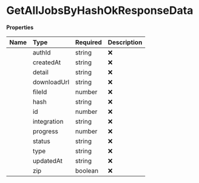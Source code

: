 # GetAllJobsByHashOkResponseData



**Properties**

| Name | Type | Required | Description |
| :-------- | :----------| :----------| :----------|
    | authId | string | ❌ |  |
    | createdAt | string | ❌ |  |
    | detail | string | ❌ |  |
    | downloadUrl | string | ❌ |  |
    | fileId | number | ❌ |  |
    | hash | string | ❌ |  |
    | id | number | ❌ |  |
    | integration | string | ❌ |  |
    | progress | number | ❌ |  |
    | status | string | ❌ |  |
    | type | string | ❌ |  |
    | updatedAt | string | ❌ |  |
    | zip | boolean | ❌ |  |


